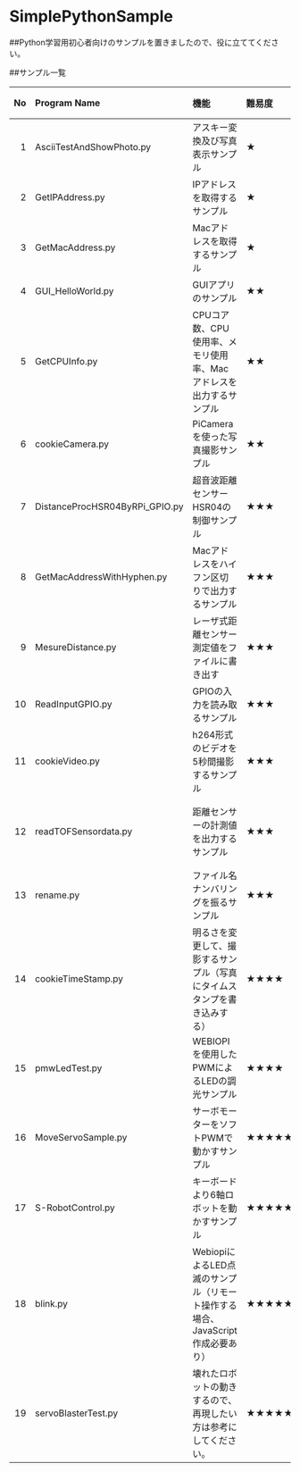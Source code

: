 # SimplePythonSample

##Python学習用初心者向けのサンプルを置きましたので、役に立ててください。

##サンプル一覧

| No | Program Name | 機能 | 難易度 | 使用ライブラリ | 備考 |  
|---:|:---|:---|:---|:---|:---|
|1|AsciiTestAndShowPhoto.py|アスキー変換及び写真表示サンプル|★|||
|2|GetIPAddress.py|IPアドレスを取得するサンプル|★|netifaces||
|3|GetMacAddress.py|Macアドレスを取得するサンプル|★|uuid||
|4|GUI_HelloWorld.py|GUIアプリのサンプル|★★|tkinter||
|5|GetCPUInfo.py|CPUコア数、CPU使用率、メモリ使用率、Macアドレスを出力するサンプル|★★|psutil||
|6|cookieCamera.py|PiCameraを使った写真撮影サンプル|★★|picamera||
|7|DistanceProcHSR04ByRPi_GPIO.py|超音波距離センサーHSR04の制御サンプル|★★★||超音波距離センサーモジュール|
|8|GetMacAddressWithHyphen.py|Macアドレスをハイフン区切りで出力するサンプル|★★★|uuid, re||
|9|MesureDistance.py|レーザ式距離センサー測定値をファイルに書き出す|★★★|VL53L0X|レーザー測距センサモジュール（TOF）|
|10|ReadInputGPIO.py|GPIOの入力を読み取るサンプル|★★★||GPIO配線必要あり|
|11|cookieVideo.py|h264形式のビデオを5秒間撮影するサンプル|★★★|picamera||
|12|readTOFSensordata.py|距離センサーの計測値を出力するサンプル|★★★|smbus|レーザー測距センサモジュール（TOF）|
|13|rename.py|ファイル名ナンバリングを振るサンプル|★★★|||
|14|cookieTimeStamp.py|明るさを変更して、撮影するサンプル（写真にタイムスタンプを書き込みする）|★★★★|picamera, datetime||
|15|pmwLedTest.py|WEBIOPIを使用したPWMによるLEDの調光サンプル|★★★★|wiringpi, webiopi|PWM制御あり|
|16|MoveServoSample.py|サーボモーターをソフトPWMで動かすサンプル|★★★★★|wiringpi, webiopi||
|17|S-RobotControl.py|キーボードより6軸ロボットを動かすサンプル|★★★★★|pynput, pigpio|6軸ロボット必要|
|18|blink.py|WebiopiによるLED点滅のサンプル（リモート操作する場合、JavaScript作成必要あり）|★★★★★|webiopi|別途JavascriptとHTML作成必要あり|
|19|servoBlasterTest.py|壊れたロボットの動きするので、再現したい方は参考にしてください。|★★★★★||servodコマンドを使ったロボット操作|
